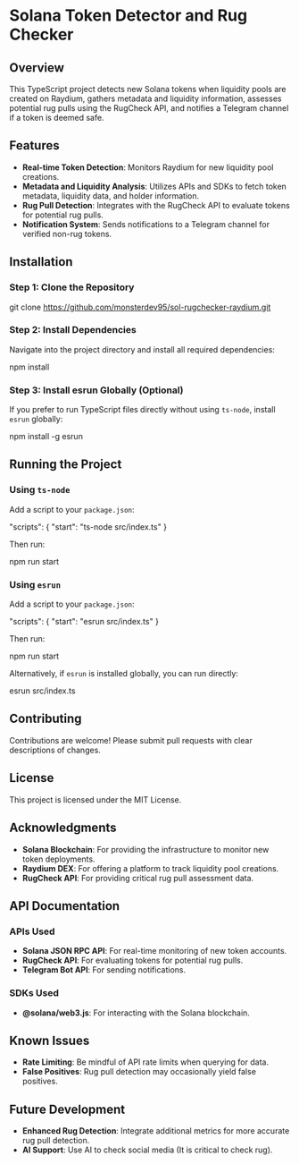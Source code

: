 # Solana Token Detector and Rug Checker

## Overview

This TypeScript project detects new Solana tokens when liquidity pools are created on Raydium, gathers metadata and liquidity information, assesses potential rug pulls using the RugCheck API, and notifies a Telegram channel if a token is deemed safe.

## Features

- **Real-time Token Detection**: Monitors Raydium for new liquidity pool creations.
- **Metadata and Liquidity Analysis**: Utilizes APIs and SDKs to fetch token metadata, liquidity data, and holder information.
- **Rug Pull Detection**: Integrates with the RugCheck API to evaluate tokens for potential rug pulls.
- **Notification System**: Sends notifications to a Telegram channel for verified non-rug tokens.

## Installation

### Step 1: Clone the Repository

git clone https://github.com/monsterdev95/sol-rugchecker-raydium.git



### Step 2: Install Dependencies

Navigate into the project directory and install all required dependencies:

npm install


### Step 3: Install esrun Globally (Optional)

If you prefer to run TypeScript files directly without using `ts-node`, install `esrun` globally:

npm install -g esrun


## Running the Project

### Using `ts-node`

Add a script to your `package.json`:

"scripts": {
  "start": "ts-node src/index.ts"
}


Then run:

npm run start


### Using `esrun`

Add a script to your `package.json`:

"scripts": {
"start": "esrun src/index.ts"
}


Then run:

npm run start


Alternatively, if `esrun` is installed globally, you can run directly:

esrun src/index.ts


## Contributing

Contributions are welcome! Please submit pull requests with clear descriptions of changes.

## License

This project is licensed under the MIT License.

## Acknowledgments

- **Solana Blockchain**: For providing the infrastructure to monitor new token deployments.
- **Raydium DEX**: For offering a platform to track liquidity pool creations.
- **RugCheck API**: For providing critical rug pull assessment data.

## API Documentation

### APIs Used

- **Solana JSON RPC API**: For real-time monitoring of new token accounts.
- **RugCheck API**: For evaluating tokens for potential rug pulls.
- **Telegram Bot API**: For sending notifications.

### SDKs Used

- **@solana/web3.js**: For interacting with the Solana blockchain.

## Known Issues

- **Rate Limiting**: Be mindful of API rate limits when querying for data.
- **False Positives**: Rug pull detection may occasionally yield false positives.

## Future Development

- **Enhanced Rug Detection**: Integrate additional metrics for more accurate rug pull detection.
- **AI Support**: Use AI to check social media (It is critical to check rug).